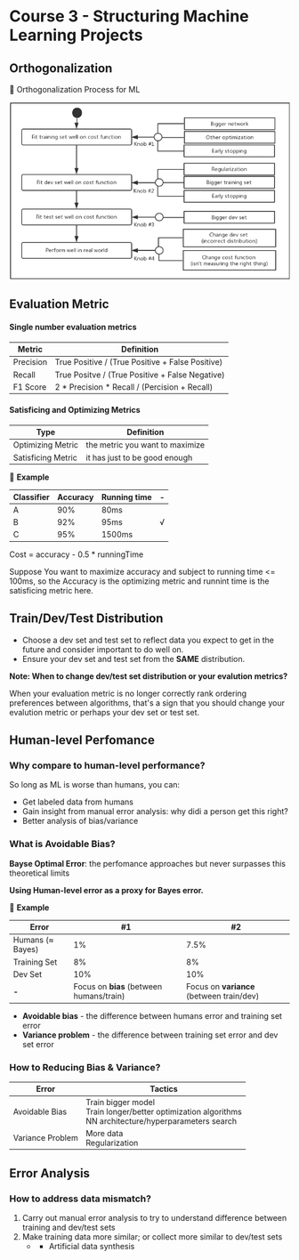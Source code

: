 # Course 3 - Structuring Machine Learning Projects
## Orthogonalization
:pushpin: Orthogonalization Process for ML

![Orthogonalization process](images/Orthogonalization.png)

## Evaluation Metric
#### Single number evaluation metrics
Metric | Definition
--- | ---
Precision | True Positive / (True Positive + False Positive)
Recall | True Positve / (True Positive + False Negative)
F1 Score | 2 * Precision * Recall / (Percision + Recall)

#### Satisficing and Optimizing Metrics
Type | Definition
--- | ---
Optimizing Metric | the metric you want to maximize
Satisficing Metric | it has just to be good enough

:chestnut: **Example**

Classifier | Accuracy | Running time | -
--- | --- | --- | ---
A | 90% | 80ms |
B | 92% | 95ms | √
C | 95% | 1500ms |

Cost = accuracy - 0.5 * runningTime

Suppose You want to maximize accuracy and subject to running time <= 100ms, so the Accuracy is the optimizing metric and runnint time is the satisficing metric here.


## Train/Dev/Test Distribution
* Choose a dev set and test set to reflect data you expect to get in the future and consider important to do well on.
* Ensure your dev set and test set from the **SAME** distribution.

**Note: When to change dev/test set distribution or your evalution metrics?**

When your evaluation metric is no longer correctly rank ordering preferences between algorithms, that's a sign that you should change your evalution metric or perhaps your dev set or test set.


## Human-level Perfomance
### Why compare to human-level performance?

So long as ML is worse than humans, you can:
* Get labeled data from humans
* Gain insight from manual error analysis: why didi a person get this right?
* Better analysis of bias/variance

### What is Avoidable Bias?
**Bayse Optimal Error**: the perfomance approaches but never surpasses this theoretical limits

**Using Human-level error as a proxy for Bayes error.**

:chestnut: **Example**

Error | #1 | #2
--- | --- | ---
Humans (≈ Bayes)| 1% | 7.5%
Training Set | 8% | 8%
Dev Set | 10% | 10%
**-**| Focus on **bias** (between humans/train) | Focus on **variance** (between train/dev) 

* **Avoidable bias** - the difference between humans error and training set error
* **Variance problem** - the difference between training set error and dev set error

### How to Reducing Bias & Variance?

Error | Tactics
---|---
Avoidable Bias | Train bigger model <br>Train longer/better optimization algorithms <br>NN architecture/hyperparameters search
Variance Problem | More data <br>Regularization

## Error Analysis
### How to address data mismatch?
1. Carry out manual error analysis to try to understand difference between training and dev/test sets
2. Make training data more similar; or collect more similar to dev/test sets
    - * Artificial data synthesis